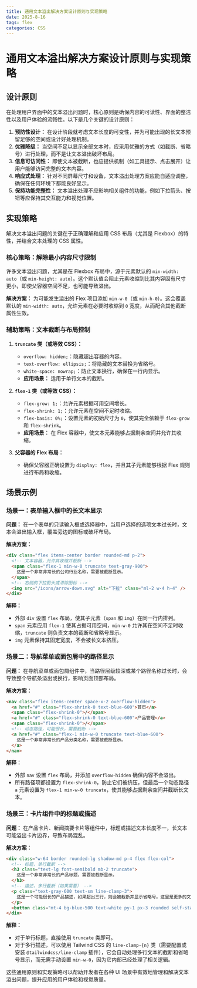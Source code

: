 ```yaml
---
title: 通用文本溢出解决方案设计原则与实现策略
date: 2025-8-16
tags: flex
categories: CSS
---
```


# 通用文本溢出解决方案设计原则与实现策略

## 设计原则

在处理用户界面中的文本溢出问题时，核心原则是确保内容的可读性、界面的整洁性以及用户体验的流畅性。以下是几个关键的设计原则：

1.  **预防性设计：** 在设计阶段就考虑文本长度的可变性，并为可能出现的长文本预留足够的空间或设计好处理机制。
2.  **优雅降级：** 当空间不足以显示全部文本时，应采用优雅的方式（如截断、省略号）进行处理，而不是让文本溢出破坏布局。
3.  **信息可访问性：** 即使文本被截断，也应提供机制（如工具提示、点击展开）让用户能够访问完整的文本内容。
4.  **响应式处理：** 针对不同屏幕尺寸和设备，文本溢出处理方案应能自适应调整，确保在任何环境下都能良好显示。
5.  **保持功能完整性：** 文本溢出处理不应影响相关组件的功能，例如下拉箭头、按钮等应保持其交互能力和视觉位置。

## 实现策略

解决文本溢出问题的关键在于正确理解和应用 CSS 布局（尤其是 Flexbox）的特性，并结合文本处理的 CSS 属性。

### 核心策略：解除最小内容尺寸限制

许多文本溢出问题，尤其是在 Flexbox 布局中，源于元素默认的 `min-width: auto`（或 `min-height: auto`）。这个默认值会阻止元素收缩到比其内容固有尺寸更小，即使父容器空间不足，也可能导致溢出。

**解决方案：** 为可能发生溢出的 Flex 项目添加 `min-w-0`（或 `min-h-0`）。这会覆盖默认的 `min-width: auto`，允许元素在必要时收缩到 `0` 宽度，从而配合其他截断属性生效。

### 辅助策略：文本截断与布局控制

1.  **`truncate` 类（或等效 CSS）：**
    *   `overflow: hidden;`：隐藏超出容器的内容。
    *   `text-overflow: ellipsis;`：将隐藏的文本替换为省略号。
    *   `white-space: nowrap;`：防止文本换行，确保在一行内显示。
    *   **应用场景：** 适用于单行文本的截断。

2.  **`flex-1` 类（或等效 CSS）：**
    *   `flex-grow: 1;`：允许元素根据可用空间增长。
    *   `flex-shrink: 1;`：允许元素在空间不足时收缩。
    *   `flex-basis: 0%;`：设置元素的初始尺寸为 `0`，使其完全依赖于 `flex-grow` 和 `flex-shrink`。
    *   **应用场景：** 在 Flex 容器中，使文本元素能够占据剩余空间并允许其收缩。

3.  **父容器的 Flex 布局：**
    *   确保父容器正确设置为 `display: flex`，并且其子元素能够根据 Flex 规则进行布局和收缩。

## 场景示例

### 场景一：表单输入框中的长文本显示

**问题：** 在一个表单的只读输入框或选择器中，当用户选择的选项文本过长时，文本会溢出输入框，覆盖旁边的图标或破坏布局。

**解决方案：**

```html
<div class="flex items-center border rounded-md p-2">
  <!-- 文本容器，允许其收缩并截断 -->
  <span class="flex-1 min-w-0 truncate text-gray-900">
    这是一个非常非常长的公司行业名称，需要被截断显示。
  </span>
  <!-- 右侧的下拉箭头或清除图标 -->
  <img src="/icons/arrow-down.svg" alt="下拉" class="ml-2 w-4 h-4" />
</div>
```

**解释：**
*   外部 `div` 设置 `flex` 布局，使其子元素（`span` 和 `img`）在同一行内排列。
*   `span` 元素应用 `flex-1` 使其占据可用空间，`min-w-0` 允许其在空间不足时收缩，`truncate` 则负责文本的截断和省略号显示。
*   `img` 元素保持其固定宽度，不会被长文本挤压。

### 场景二：导航菜单或面包屑中的路径显示

**问题：** 在导航菜单或面包屑组件中，当路径层级较深或某个路径名称过长时，会导致整个导航条溢出或换行，影响页面顶部布局。

**解决方案：**

```html
<nav class="flex items-center space-x-2 overflow-hidden">
  <a href="#" class="flex-shrink-0 text-blue-600">首页</a>
  <span class="flex-shrink-0">/</span>
  <a href="#" class="flex-shrink-0 text-blue-600">产品管理</a>
  <span class="flex-shrink-0">/</span>
  <!-- 动态路径，可能很长，需要截断 -->
  <a href="#" class="flex-1 min-w-0 truncate text-blue-600">
    这是一个非常非常长的产品分类名称，需要被截断显示。
  </a>
</nav>
```

**解释：**
*   外部 `nav` 设置 `flex` 布局，并添加 `overflow-hidden` 确保内容不会溢出。
*   所有路径项都设置为 `flex-shrink-0`，防止它们被挤压，但最后一个动态路径 `a` 元素设置为 `flex-1 min-w-0 truncate`，使其能够占据剩余空间并截断长文本。

### 场景三：卡片组件中的标题或描述

**问题：** 在产品卡片、新闻摘要卡片等组件中，标题或描述文本长度不一，长文本可能溢出卡片边界，导致布局混乱。

**解决方案：**

```html
<div class="w-64 border rounded-lg shadow-md p-4 flex flex-col">
  <!-- 标题，单行截断 -->
  <h3 class="text-lg font-semibold mb-2 truncate">
    这是一个非常非常长的产品标题，需要被截断显示。
  </h3>
  <!-- 描述，多行截断（如果需要） -->
  <p class="text-gray-600 text-sm line-clamp-3">
    这是一个可能很长的产品描述，如果超出三行，则会被截断并显示省略号。这里是更多的文本内容，用于测试多行截断的效果。
  </p>
  <button class="mt-4 bg-blue-500 text-white py-1 px-3 rounded self-start">查看详情</button>
</div>
```

**解释：**
*   对于单行标题，直接使用 `truncate` 类即可。
*   对于多行描述，可以使用 Tailwind CSS 的 `line-clamp-{n}` 类（需要配置或安装 `@tailwindcss/line-clamp` 插件），它会自动处理多行文本的截断和省略号显示，而无需手动设置 `min-w-0`，因为它内部已经处理了相关逻辑。

这些通用原则和实现策略可以帮助开发者在各种 UI 场景中有效地管理和解决文本溢出问题，提升应用的用户体验和视觉质量。